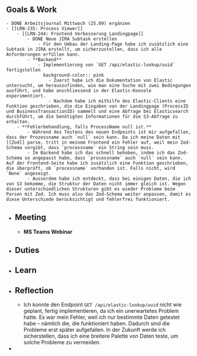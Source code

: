 ## Goals & Work
	- DONE Arbeitsjournal Mittwoch (25.09) ergänzen
	- [[LRN-235: Process Viewer]]
		- [[LRN-244: Frontend Verbesserung Landingpage]]
			- DONE Neue JIRA Subtask erstellen
				- Für den Umbau der Landing-Page habe ich zusätzlich eine Subtask in JIRA erstellt, um sicherzustellen, dass ich alle Anforderungen erfüllen kann.
			- **Backend**
				- Implementierung von `GET /api/elastic-lookup/uuid` fertigstellen
				  background-color:: pink
					- Zuerst habe ich die Dokumentation von Elastic untersucht, um herauszufinden, wie man eine Suche mit zwei Bedingungen ausführt, und habe anschliessend in der Elastic-Konsole experimentiert.
					- Nachdem habe ich mithilfe des Elastic-Clients eine Funktion geschrieben, die die Eingaben von der Landingpage (ProcessID und BusinessTransactionID) sammelt und eine Abfrage bei Elasticsearch durchführt, um die benötigten Informationen für die S3-Abfrage zu erhalten.
		- **Fehlerbehandlung, falls ProcessName null ist.**
			- Während des Testens des neuen Endpoints ist mir aufgefallen, dass der Prozessname auch `null` sein kann. Da ich meine Daten mit [[Zod]] parse, tritt in meinem Frontend ein Fehler auf, weil mein Zod-Schema vorgibt, dass `processname` ein String sein muss.
			- Im Backend habe ich das schnell behoben, indem ich das Zod-Schema so angepasst habe, dass `processname` auch `null` sein kann. Auf der Frontend-Seite habe ich zusätzlich eine Funktion geschrieben, die überprüft, ob `processname` vorhanden ist. Falls nicht, wird `None` angezeigt.
			- Ausserdem habe ich entdeckt, dass bei einigen Daten, die ich von S3 bekomme, die Struktur der Daten nicht immer gleich ist. Wegen dieser unterschiedlichen Strukturen gibt es wieder Probleme beim Parsen mit Zod. Ich muss also das Zod-Schema weiter anpassen, damit es diese Unterschiede berücksichtigt und fehlerfrei funktioniert.
- ## Meeting
	- **MS Teams Webinar**
- ## Duties
- ## Learn
- ## Reflection
	- Ich konnte den Endpoint `GET /api/elastic-lookup/uuid` nicht wie geplant, fertig implementieren, da ich ein unerwartetes Problem hatte. Es war mein Fehler, weil ich nur bestimmte Daten getestet habe – nämlich die, die funktioniert haben. Dadurch sind die Probleme erst später aufgefallen. In der Zukunft werde ich sicherstellen, dass ich eine breitere Palette von Daten teste, um solche Probleme zu vermeiden.
-